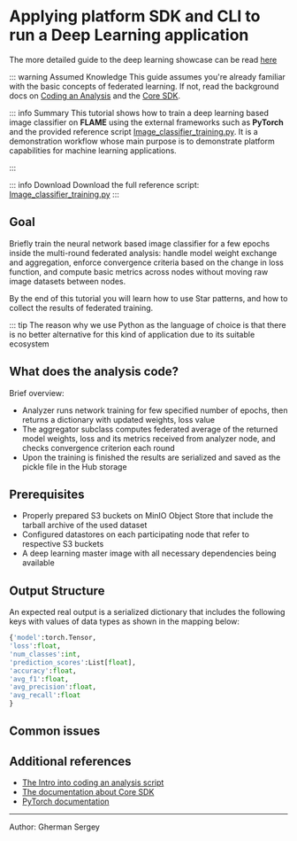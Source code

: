 # Applying platform SDK and CLI to run a Deep Learning application


The more detailed guide to the deep learning showcase can be read [here](./Guide-showcase-deep-learning-image-classifier.pdf)

::: warning Assumed Knowledge
This guide assumes you're already familiar with the basic concepts of federated learning. If not, read the background docs on [Coding an Analysis](/guide/user/analysis-coding) and the [Core SDK](/guide/user/sdk-core-doc).


::: info Summary
This tutorial shows how to train a deep learning based image classifier  on **FLAME** using the external frameworks such as **PyTorch** and the provided reference script <a href="https://github.com/PrivateAIM/showcases/tree/main/image-classifier/Image_analysis_on_flame_cuda.py" download>Image_classifier_training.py</a>.
It is a demonstration workflow whose main purpose is to demonstrate platform capabilities for machine learning applications.

:::

::: info Download
Download the full reference script:  <a href="https://github.com/PrivateAIM/showcases/tree/main/image-classifier/Image_analysis_on_flame_cuda.py" download>Image_classifier_training.py</a>
:::


## Goal
Briefly train the neural network based image classifier for a few epochs inside the multi-round federated analysis: handle model weight exchange and aggregation, enforce convergence criteria based on the change in loss function, and compute basic metrics across nodes without moving raw image datasets between nodes.

By the end of this tutorial you will learn how to use Star patterns, and how to collect the results of federated training.


::: tip The reason why we use Python as the language of choice is that there is no better alternative for this kind of application due to its suitable ecosystem


## What does the analysis code?
Brief overview:
* Analyzer runs network training for few specified number of epochs, then returns a dictionary with updated weights, loss value
* The aggregator subclass computes federated average of the returned model weights, loss and its metrics received from analyzer node, and checks convergence criterion each round
* Upon the training is finished the results are serialized and saved as the pickle file in the Hub storage


## Prerequisites
- Properly prepared S3 buckets on MinIO Object Store that include the tarball archive of the used dataset
- Configured datastores on each participating node that refer to respective S3 buckets
- A deep learning master image with all necessary dependencies being available


## Output Structure
An expected real output is a serialized dictionary that includes the following keys with values of data types as shown in the mapping below:
```python
{'model':torch.Tensor,
'loss':float,
'num_classes':int,
'prediction_scores':List[float],
'accuracy':float,
'avg_f1':float,
'avg_precision':float,
'avg_recall':float
}
```


## Common issues


## Additional references
* [The Intro into coding an analysis script](/guide/user/analysis-coding)
* [The documentation about Core SDK](/guide/user/sdk-core-doc)
* [PyTorch documentation](https://docs.pytorch.org/docs/stable/index.html)



---

Author: Gherman Sergey
